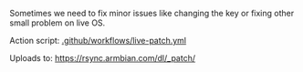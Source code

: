 Sometimes we need to fix minor issues like changing the key or fixing other small problem on live OS.

Action script:
[.github/workflows/live-patch.yml](../.github/workflows/live-patch.yml)

Uploads to:
https://rsync.armbian.com/dl/_patch/
